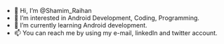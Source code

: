 - 👋 Hi, I’m @Shamim_Raihan
- 👀 I’m interested in Android Development, Coding, Programming.
- 🌱 I’m currently learning Android development.
- 📫 You can reach me by using my e-mail, linkedIn and twitter account.
